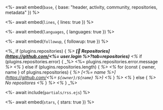 <%- await embed(`base`, { base: "header, activity, community, repositories, metadata" }) %>

<%- await embed(`lines`, { lines: true }) %>

<%- await embed(`languages`, { languages: true }) %>

<%- await embed(`followup`, { followup: true }) %>

<%_ if (plugins.repositories) { _%>
**[📓 Repositories](https://github.com/<%= user.login %>?tab=repositories)**
  <%_ if (plugins.repositories.error) { _%>
    <%= plugins.repositories.error.message _%>
  <%_ } else if (plugins.repositories.length) { _%>
     <%_ for (const { owner, name } of plugins.repositories) { _%>
       [<%= name %>](https://github.com/<%= `${owner}/${name}` %>) 
     <%_ } _%>
  <%_ } else { _%>
     No repositores
  <%_ } _%>
<%_ } _%>

<%- await include(`partials/rss.ejs`) %>

<%- await embed(`stars`, { stars: true }) %>
